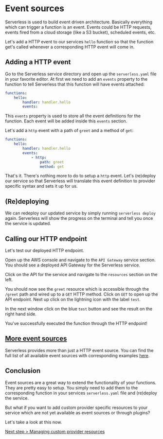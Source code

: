 # Event sources

Serverless is used to build event driven architecture. Basically everything which can trigger a function is an event.
Events could be HTTP requests, events fired from a cloud storage (like a S3 bucket), scheduled events, etc.

Let's add a HTTP event to our services `hello` function so that the function get's called whenever a corresponding HTTP
event will come in.

## Adding a HTTP event

Go to the Serverless service directory and open up the `serverless.yaml` file in your favorite editor.
At first we need to add an `events` property to the function to tell Serverless that this function will have events
attached:

```yaml
functions:
    hello:
        handler: handler.hello
        events:
```

This `events` property is used to store all the event definitions for the function.
Each event will be added inside this `events` section.

Let's add a `http` event with a path of `greet` and a method of `get`:

```yaml
functions:
    hello:
        handler: handler.hello
        events:
            - http:
                path: greet
                method: get
```

That's it. There's nothing more to do to setup a `http` event. Let's (re)deploy our service so that Serverless will
translate this event definition to provider specific syntax and sets it up for us.

## (Re)deploying

We can redeploy our updated service by simply running `serverless deploy` again.
Serverless will show the progress on the terminal and tell you once the service is updated.

## Calling our HTTP endpoint

Let's test our deployed HTTP endpoint.

Open up the AWS console and navigate to the `API Gateway` service section. You should see a deployed API Gateway for
the Serverless service.

Click on the API for the service and navigate to the `resources` section on the left.

You should now see the `greet` resource which is accessible through the `/greet` path and wired up to a `GET` HTTP method.
Click on `GET` to open up the API endpoint. Next up click on the lightning icon with the label `test`.

In the next window click on the blue `test` button and see the result on the right hand side.

You've successfully executed the function through the HTTP endpoint!

## [More event sources](overview-of-event-sources.md)

Serverless provides more than just a HTTP event source. You can find the full list of all available event sources with
corresponding examples [here](overview-of-event-sources.md).

## Conclusion

Event sources are a great way to extend the functionality of your functions.
They are pretty easy to setup. You simply need to add them to the corresponding function in your services `serverless.yaml`
file and (re)deploy the service.

But what if you want to add custom provider specific resources to your service which are not yet available as event
sources or through plugins?

Let's take a look at this now.

[Next step > Managing custom provider resources](custom-provider-resources.md)
